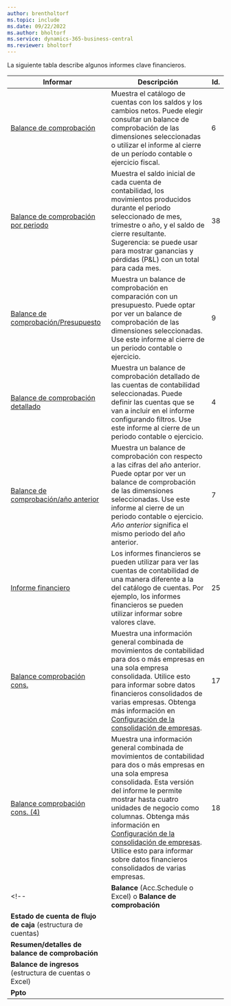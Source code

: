 ```yaml
---
author: brentholtorf
ms.topic: include
ms.date: 09/22/2022
ms.author: bholtorf
ms.service: dynamics-365-business-central
ms.reviewer: bholtorf
---
```


La siguiente tabla describe algunos informes clave financieros.

| Informar | Descripción | Id. | 
|--|--|--|
| [Balance de comprobación](https://businesscentral.dynamics.com?report=6) | Muestra el catálogo de cuentas con los saldos y los cambios netos. Puede elegir consultar un balance de comprobación de las dimensiones seleccionadas o utilizar el informe al cierre de un período contable o ejercicio fiscal. | 6 |
| [Balance de comprobación por periodo](https://businesscentral.dynamics.com?report=38) | Muestra el saldo inicial de cada cuenta de contabilidad, los movimientos producidos durante el periodo seleccionado de mes, trimestre o año, y el saldo de cierre resultante. <br>Sugerencia: se puede usar para mostrar ganancias y pérdidas (P&L) con un total para cada mes.| 38 |
| [Balance de comprobación/Presupuesto](https://businesscentral.dynamics.com?report=9) | Muestra un balance de comprobación en comparación con un presupuesto. Puede optar por ver un balance de comprobación de las dimensiones seleccionadas. Use este informe al cierre de un periodo contable o ejercicio. | 9 |
| [Balance de comprobación detallado](https://businesscentral.dynamics.com?report=4) | Muestra un balance de comprobación detallado de las cuentas de contabilidad seleccionadas. Puede definir las cuentas que se van a incluir en el informe configurando filtros. Use este informe al cierre de un periodo contable o ejercicio. | 4 |
| [Balance de comprobación/año anterior](https://businesscentral.dynamics.com?report=7) | Muestra un balance de comprobación con respecto a las cifras del año anterior. Puede optar por ver un balance de comprobación de las dimensiones seleccionadas. Use este informe al cierre de un periodo contable o ejercicio. *Año anterior* significa el mismo periodo del año anterior. | 7 | 
| [Informe financiero](https://businesscentral.dynamics.com?report=25) | Los informes financieros se pueden utilizar para ver las cuentas de contabilidad de una manera diferente a la del catálogo de cuentas. Por ejemplo, los informes financieros se pueden utilizar informar sobre valores clave. | 25 |
|[Balance comprobación cons.](https://businesscentral.dynamics.com?report=10007)|Muestra una información general combinada de movimientos de contabilidad para dos o más empresas en una sola empresa consolidada. Utilice esto para informar sobre datos financieros consolidados de varias empresas. Obtenga más información en [Configuración de la consolidación de empresas](../finance-consolidated-company-reporting-setup.md).|17|
|[Balance comprobación cons. (4)](https://businesscentral.dynamics.com?report=10008)|Muestra una información general combinada de movimientos de contabilidad para dos o más empresas en una sola empresa consolidada. Esta versión del informe le permite mostrar hasta cuatro unidades de negocio como columnas. Obtenga más información en [Configuración de la consolidación de empresas](../finance-consolidated-company-reporting-setup.md). Utilice esto para informar sobre datos financieros consolidados de varias empresas.|18|
<!-- | **Balance** (Acc.Schedule o Excel) o **Balance de comprobación** |  |  |
| **Estado de cuenta de flujo de caja** (estructura de cuentas) |  |  |
| **Resumen/detalles de balance de comprobación** |  |  |
| **Balance de ingresos** (estructura de cuentas o Excel) |  |  |
| **Ppto** |  |  | -->
